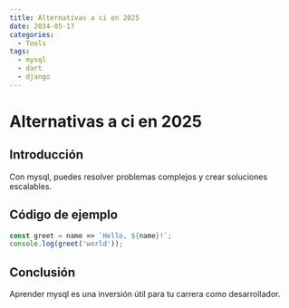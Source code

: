 ```yaml
---
title: Alternativas a ci en 2025
date: 2034-05-17
categories:
  - Tools
tags:
  - mysql
  - dart
  - django
---
```


# Alternativas a ci en 2025

## Introducción

Con mysql, puedes resolver problemas complejos y crear soluciones escalables.

## Código de ejemplo

```javascript
const greet = name => `Hello, ${name}!`;
console.log(greet('world'));
```

## Conclusión

Aprender mysql es una inversión útil para tu carrera como desarrollador.